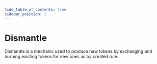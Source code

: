 ```yaml
---
hide_table_of_contents: true
sidebar_position: 5
---
```


# Dismantle

Dismantle is a mechanic used to produce new tokens by exchanging and burning existing tokens for new ones as by created rule.

